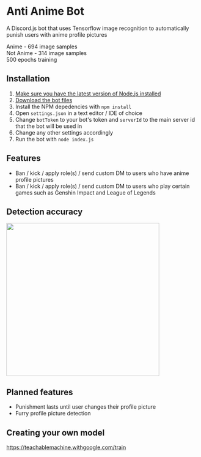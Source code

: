 # Anti Anime Bot
A Discord.js bot that uses Tensorflow image recognition to automatically punish users with anime profile pictures

Anime     - 694 image samples  
Not Anime - 314 image samples  
500 epochs training

## Installation
1. [Make sure you have the latest version of Node.js installed](https://nodejs.org/en)
2. [Download the bot files](https://download-directory.github.io/?url=https%3A%2F%2Fgithub.com%2FLozarth%2Fantianimebot%2Ftree%2Fmain%2Fbot)
3. Install the NPM depedencies with `npm install`
4. Open `settings.json` in a text editor / IDE of choice
5. Change `botToken` to your bot's token and `serverId` to the main server id that the bot will be used in
6. Change any other settings accordingly
7. Run the bot with `node index.js`

## Features
- Ban / kick / apply role(s) / send custom DM to users who have anime profile pictures
- Ban / kick / apply role(s) / send custom DM to users who play certain games such as Genshin Impact and League of Legends

## Detection accuracy
<img src="https://github.com/Lozarth/antianimebot/assets/46830521/ea47c798-3798-45e6-b782-1fafaa10ace4" width="400"/>

## Planned features
- Punishment lasts until user changes their profile picture
- Furry profile picture detection

## Creating your own model
https://teachablemachine.withgoogle.com/train
